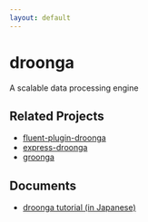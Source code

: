 ```yaml
---
layout: default
---
```


<div class="jumbotron">
<h1>droonga</h1>
<p>A scalable data processing engine</p>
</div>

## Related Projects

* [fluent-plugin-droonga](https://github.com/droonga/fluent-plugin-droonga)
* [express-droonga](https://github.com/droonga/express-droonga)
* [groonga](http://groonga.org/)

## Documents

* [droonga tutorial (in Japanese)](/tutorial)
